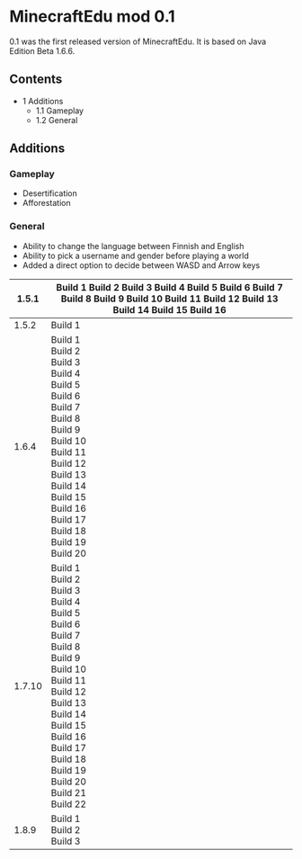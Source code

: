 # MinecraftEdu mod 0.1
0.1 was the first released version of MinecraftEdu. It is based on Java Edition Beta 1.6.6.

## Contents
- 1 Additions
	- 1.1 Gameplay
	- 1.2 General

## Additions
### Gameplay
- Desertification
- Afforestation

### General
- Ability to change the language between Finnish and English
- Ability to pick a username and gender before playing a world
- Added a direct option to decide between WASD and Arrow keys

| 1.5.1  | Build 1 Build 2 Build 3 Build 4 Build 5 Build 6 Build 7 Build 8 Build 9 Build 10 Build 11 Build 12 Build 13 Build 14 Build 15 Build 16                                                                                                                                                |
|--------|---------------------------------------------------------------------------------------------------------------------------------------------------------------------------------------------------------------------------------------------------------------------------------------|
| 1.5.2  | Build 1<br/>                                                                                                                                                                                                                                                                          |
| 1.6.4  | Build 1<br/>Build 2<br/>Build 3<br/>Build 4<br/>Build 5<br/>Build 6<br/>Build 7<br/>Build 8<br/>Build 9<br/>Build 10<br/>Build 11<br/>Build 12<br/>Build 13<br/>Build 14<br/>Build 15<br/>Build 16<br/>Build 17<br/>Build 18<br/>Build 19<br/>Build 20<br/>                           |
| 1.7.10 | Build 1<br/>Build 2<br/>Build 3<br/>Build 4<br/>Build 5<br/>Build 6<br/>Build 7<br/>Build 8<br/>Build 9<br/>Build 10<br/>Build 11<br/>Build 12<br/>Build 13<br/>Build 14<br/>Build 15<br/>Build 16<br/>Build 17<br/>Build 18<br/>Build 19<br/>Build 20<br/>Build 21<br/>Build 22<br/> |
| 1.8.9  | Build 1<br/>Build 2<br/>Build 3<br/>                                                                                                                                                                                                                                                  |


